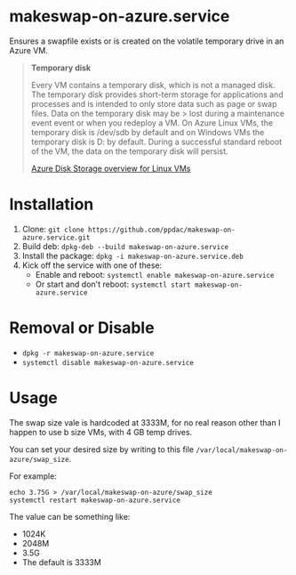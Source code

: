 # makeswap-on-azure.service
Ensures a swapfile exists or is created on the volatile temporary drive in an Azure VM.
> **Temporary disk**
>
> Every VM contains a temporary disk, which is not a managed disk. The temporary disk provides short-term storage for 
> applications and processes and is intended to only store data such as page or swap files. Data on the temporary disk may be > lost during a maintenance event event or when you redeploy a VM. On Azure Linux VMs, the temporary disk is /dev/sdb by 
> default and on Windows VMs the temporary disk is D: by default. During a successful standard reboot of the VM, the data on 
> the temporary disk will persist.
>
> [Azure Disk Storage overview for Linux VMs](https://docs.microsoft.com/en-us/azure/virtual-machines/linux/managed-disks-overview?toc=%2Fazure%2Fvirtual-machines%2Flinux%2Ftoc.json#temporary-disk)

# Installation
 1. Clone: `git clone https://github.com/ppdac/makeswap-on-azure.service.git`
 2. Build deb: `dpkg-deb --build makeswap-on-azure.service`
 3. Install the package: `dpkg -i makeswap-on-azure.service.deb`
 4. Kick off the service with one of these:
 	* Enable and reboot: `systemctl enable makeswap-on-azure.service`
	* Or start and don't reboot: `systemctl start makeswap-on-azure.service`
 
# Removal or Disable
* `dpkg -r makeswap-on-azure.service`
* `systemctl disable makeswap-on-azure.service`
 
# Usage
The swap size vale is hardcoded at 3333M, for no real reason other than I happen to use b size VMs, with 4 GB temp drives.

You can set your desired size by writing to this file `/var/local/makeswap-on-azure/swap_size`.

For example:
```
echo 3.75G > /var/local/makeswap-on-azure/swap_size
systemctl restart makeswap-on-azure.service
```

The value can be something like:
   * 1024K
   * 2048M
   * 3.5G
   * The default is 3333M
